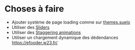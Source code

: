 # Choses à faire

- Ajouter système de page loading comme sur [themes.suelo](http://themes.suelo.pl/)
- Utiliser des [Sliders](http://kenwheeler.github.io/slick/)
- Utiliser des [Staggering animations](https://css-tricks.com/staggering-animations/)
- Utiliser un chargement dynamique des dédendances <https://efooder.w23.fr/>
